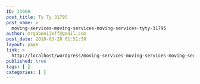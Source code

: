 ```yaml
---
ID: 13960
post_title: Ty Ty 31795
post_name: >
  moving-services-moving-services-moving-services-tyty-31795
author: mrgabonijeff@gmail.com
post_date: 2018-03-28 01:51:58
layout: page
link: >
  http://localhost/wordpress/moving-services-moving-services-moving-services-tyty-31795/
published: true
tags: [ ]
categories: [ ]
---
```

